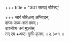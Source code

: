 +++
title = "301 जारञ् चौरेत्य्"

+++
जारं चौरे७त्य् अभिवदन्  
दाप्यः पञ्च-शतं दमम्।  
उपजीव्य धनं मुञ्चंस्  
तद् एव +अष्ट-गुणी-कृतम्  ॥ २.३०१ ॥